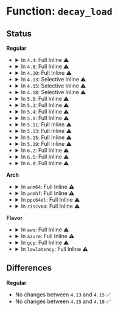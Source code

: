 # Function: <code>decay_load</code>

## Status
<b>Regular</b>
<ul>
<li>
<details>
<summary>In <code>4.4</code>: Full Inline ⚠️</summary>

**Collision:** Unique Static

**Inline:** Full

**Transformation:** False

**Instances:**

```
In kernel/sched/fair.c (ffffffff810b2bd2)
Location: kernel/sched/fair.c:2485
Inline: True
Inline callers:
  - kernel/sched/fair.c:attach_entity_load_avg
  - kernel/sched/fair.c:attach_entity_load_avg
  - kernel/sched/fair.c:detach_task_cfs_rq
  - kernel/sched/fair.c:detach_task_cfs_rq
  - kernel/sched/fair.c:update_blocked_averages
  - kernel/sched/fair.c:update_blocked_averages
  - kernel/sched/fair.c:update_blocked_averages
  - kernel/sched/fair.c:dequeue_entity
  - kernel/sched/fair.c:dequeue_entity
  - kernel/sched/fair.c:dequeue_entity
  - kernel/sched/fair.c:dequeue_entity
  - kernel/sched/fair.c:dequeue_entity
  - kernel/sched/fair.c:dequeue_task_fair
  - kernel/sched/fair.c:dequeue_task_fair
  - kernel/sched/fair.c:dequeue_task_fair
  - kernel/sched/fair.c:dequeue_task_fair
  - kernel/sched/fair.c:dequeue_task_fair
  - kernel/sched/fair.c:enqueue_entity
  - kernel/sched/fair.c:enqueue_entity
  - kernel/sched/fair.c:enqueue_entity
  - kernel/sched/fair.c:enqueue_entity
  - kernel/sched/fair.c:enqueue_entity
  - kernel/sched/fair.c:enqueue_task_fair
  - kernel/sched/fair.c:enqueue_task_fair
  - kernel/sched/fair.c:enqueue_task_fair
  - kernel/sched/fair.c:enqueue_task_fair
  - kernel/sched/fair.c:enqueue_task_fair
  - kernel/sched/fair.c:put_prev_entity
  - kernel/sched/fair.c:put_prev_entity
  - kernel/sched/fair.c:put_prev_entity
  - kernel/sched/fair.c:put_prev_entity
  - kernel/sched/fair.c:put_prev_entity
  - kernel/sched/fair.c:task_tick_fair
  - kernel/sched/fair.c:task_tick_fair
  - kernel/sched/fair.c:task_tick_fair
  - kernel/sched/fair.c:task_tick_fair
  - kernel/sched/fair.c:task_tick_fair
  - kernel/sched/fair.c:remove_entity_load_avg
  - kernel/sched/fair.c:remove_entity_load_avg
```
</details>
</li>
<li>
<details>
<summary>In <code>4.8</code>: Full Inline ⚠️</summary>

**Collision:** Unique Static

**Inline:** Full

**Transformation:** False

**Instances:**

```
In kernel/sched/fair.c (ffffffff810b9d9f)
Location: kernel/sched/fair.c:2619
Inline: True
Inline callers:
  - kernel/sched/fair.c:attach_task_cfs_rq
  - kernel/sched/fair.c:attach_task_cfs_rq
  - kernel/sched/fair.c:attach_task_cfs_rq
  - kernel/sched/fair.c:detach_task_cfs_rq
  - kernel/sched/fair.c:detach_task_cfs_rq
  - kernel/sched/fair.c:detach_task_cfs_rq
  - kernel/sched/fair.c:detach_task_cfs_rq
  - kernel/sched/fair.c:detach_task_cfs_rq
  - kernel/sched/fair.c:task_tick_fair
  - kernel/sched/fair.c:task_tick_fair
  - kernel/sched/fair.c:task_tick_fair
  - kernel/sched/fair.c:task_tick_fair
  - kernel/sched/fair.c:task_tick_fair
  - kernel/sched/fair.c:update_blocked_averages
  - kernel/sched/fair.c:update_blocked_averages
  - kernel/sched/fair.c:update_blocked_averages
  - kernel/sched/fair.c:dequeue_task_fair
  - kernel/sched/fair.c:dequeue_task_fair
  - kernel/sched/fair.c:dequeue_task_fair
  - kernel/sched/fair.c:dequeue_task_fair
  - kernel/sched/fair.c:dequeue_task_fair
  - kernel/sched/fair.c:enqueue_task_fair
  - kernel/sched/fair.c:enqueue_task_fair
  - kernel/sched/fair.c:enqueue_task_fair
  - kernel/sched/fair.c:enqueue_task_fair
  - kernel/sched/fair.c:enqueue_task_fair
  - kernel/sched/fair.c:put_prev_entity
  - kernel/sched/fair.c:put_prev_entity
  - kernel/sched/fair.c:set_next_entity
  - kernel/sched/fair.c:set_next_entity
  - kernel/sched/fair.c:set_next_entity
  - kernel/sched/fair.c:set_next_entity
  - kernel/sched/fair.c:set_next_entity
  - kernel/sched/fair.c:dequeue_entity
  - kernel/sched/fair.c:dequeue_entity
  - kernel/sched/fair.c:dequeue_entity
  - kernel/sched/fair.c:dequeue_entity
  - kernel/sched/fair.c:dequeue_entity
  - kernel/sched/fair.c:enqueue_entity
  - kernel/sched/fair.c:enqueue_entity
  - kernel/sched/fair.c:remove_entity_load_avg
  - kernel/sched/fair.c:remove_entity_load_avg
  - kernel/sched/fair.c:attach_entity_load_avg
  - kernel/sched/fair.c:attach_entity_load_avg
```
</details>
</li>
<li>
<details>
<summary>In <code>4.10</code>: Full Inline ⚠️</summary>

**Collision:** Unique Static

**Inline:** Full

**Transformation:** False

**Instances:**

```
In kernel/sched/fair.c (ffffffff810c3bf0)
Location: kernel/sched/fair.c:2751
Inline: True
Inline callers:
  - kernel/sched/fair.c:task_tick_fair
  - kernel/sched/fair.c:task_tick_fair
  - kernel/sched/fair.c:task_tick_fair
  - kernel/sched/fair.c:task_tick_fair
  - kernel/sched/fair.c:task_tick_fair
  - kernel/sched/fair.c:update_blocked_averages
  - kernel/sched/fair.c:update_blocked_averages
  - kernel/sched/fair.c:update_blocked_averages
  - kernel/sched/fair.c:dequeue_task_fair
  - kernel/sched/fair.c:dequeue_task_fair
  - kernel/sched/fair.c:dequeue_task_fair
  - kernel/sched/fair.c:dequeue_task_fair
  - kernel/sched/fair.c:dequeue_task_fair
  - kernel/sched/fair.c:enqueue_task_fair
  - kernel/sched/fair.c:enqueue_task_fair
  - kernel/sched/fair.c:sync_entity_load_avg
  - kernel/sched/fair.c:sync_entity_load_avg
```
</details>
</li>
<li>
<details>
<summary>In <code>4.13</code>: Selective Inline ⚠️</summary>

```c
u64 decay_load(u64 val, u64 n);
```

**Collision:** Unique Static

**Inline:** Selective

**Transformation:** False

**Instances:**

```
In kernel/sched/fair.c (ffffffff810b5bcf)
Location: kernel/sched/fair.c:2798
Inline: True
Inline callers:
  - kernel/sched/fair.c:__accumulate_pelt_segments
  - kernel/sched/fair.c:__accumulate_pelt_segments
Direct callers:
  - kernel/sched/fair.c:sched_group_set_shares
  - kernel/sched/fair.c:sched_group_set_shares
  - kernel/sched/fair.c:sched_group_set_shares
  - kernel/sched/fair.c:task_tick_fair
  - kernel/sched/fair.c:task_tick_fair
  - kernel/sched/fair.c:task_tick_fair
  - kernel/sched/fair.c:update_blocked_averages
  - kernel/sched/fair.c:update_blocked_averages
  - kernel/sched/fair.c:update_blocked_averages
  - kernel/sched/fair.c:dequeue_task_fair
  - kernel/sched/fair.c:dequeue_task_fair
  - kernel/sched/fair.c:dequeue_task_fair
  - kernel/sched/fair.c:enqueue_task_fair
  - kernel/sched/fair.c:enqueue_task_fair
  - kernel/sched/fair.c:enqueue_task_fair
```
**Symbols:**

```
ffffffff810b5b40-ffffffff810b5ba6: decay_load (STB_LOCAL)
```
</details>
</li>
<li>
<details>
<summary>In <code>4.15</code>: Selective Inline ⚠️</summary>

```c
u64 decay_load(u64 val, u64 n);
```

**Collision:** Unique Static

**Inline:** Selective

**Transformation:** False

**Instances:**

```
In kernel/sched/fair.c (ffffffff810bceaf)
Location: kernel/sched/fair.c:3045
Inline: True
Inline callers:
  - kernel/sched/fair.c:__accumulate_pelt_segments
  - kernel/sched/fair.c:__accumulate_pelt_segments
Direct callers:
  - kernel/sched/fair.c:sched_group_set_shares
  - kernel/sched/fair.c:sched_group_set_shares
  - kernel/sched/fair.c:sched_group_set_shares
  - kernel/sched/fair.c:update_blocked_averages
  - kernel/sched/fair.c:update_blocked_averages
  - kernel/sched/fair.c:update_blocked_averages
  - kernel/sched/fair.c:dequeue_task_fair
  - kernel/sched/fair.c:dequeue_task_fair
  - kernel/sched/fair.c:dequeue_task_fair
  - kernel/sched/fair.c:enqueue_task_fair
  - kernel/sched/fair.c:enqueue_task_fair
  - kernel/sched/fair.c:enqueue_task_fair
```
**Symbols:**

```
ffffffff810bce20-ffffffff810bce86: decay_load (STB_LOCAL)
```
</details>
</li>
<li>
<details>
<summary>In <code>4.18</code>: Selective Inline ⚠️</summary>

```c
u64 decay_load(u64 val, u64 n);
```

**Collision:** Unique Static

**Inline:** Selective

**Transformation:** False

**Instances:**

```
In kernel/sched/fair.c (ffffffff810c4995)
Location: kernel/sched/fair.c:3071
Inline: True
Inline callers:
  - kernel/sched/fair.c:__accumulate_pelt_segments
  - kernel/sched/fair.c:__accumulate_pelt_segments
```
**Symbols:**

```
ffffffff810c4940-ffffffff810c4983: decay_load (STB_LOCAL)
```
</details>
</li>
<li>
<details>
<summary>In <code>5.0</code>: Full Inline ⚠️</summary>

**Collision:** Unique Static

**Inline:** Full

**Transformation:** False

**Instances:**

```
In kernel/sched/pelt.c (ffffffff810e78f4)
Location: kernel/sched/pelt.c:36
Inline: True
Inline callers:
  - kernel/sched/pelt.c:update_dl_rq_load_avg
  - kernel/sched/pelt.c:update_dl_rq_load_avg
  - kernel/sched/pelt.c:update_dl_rq_load_avg
  - kernel/sched/pelt.c:update_rt_rq_load_avg
  - kernel/sched/pelt.c:update_rt_rq_load_avg
  - kernel/sched/pelt.c:update_rt_rq_load_avg
  - kernel/sched/pelt.c:__update_load_avg_cfs_rq
  - kernel/sched/pelt.c:__update_load_avg_cfs_rq
  - kernel/sched/pelt.c:__update_load_avg_cfs_rq
  - kernel/sched/pelt.c:__update_load_avg_se
  - kernel/sched/pelt.c:__update_load_avg_se
  - kernel/sched/pelt.c:__update_load_avg_se
  - kernel/sched/pelt.c:__update_load_avg_blocked_se
  - kernel/sched/pelt.c:__update_load_avg_blocked_se
  - kernel/sched/pelt.c:__update_load_avg_blocked_se
  - kernel/sched/pelt.c:__accumulate_pelt_segments
  - kernel/sched/pelt.c:__accumulate_pelt_segments
```
</details>
</li>
<li>
<details>
<summary>In <code>5.3</code>: Full Inline ⚠️</summary>

**Collision:** Unique Static

**Inline:** Full

**Transformation:** False

**Instances:**

```
In kernel/sched/pelt.c (ffffffff810ee7f2)
Location: kernel/sched/pelt.c:37
Inline: True
Inline callers:
  - kernel/sched/pelt.c:update_dl_rq_load_avg
  - kernel/sched/pelt.c:update_dl_rq_load_avg
  - kernel/sched/pelt.c:update_dl_rq_load_avg
  - kernel/sched/pelt.c:update_rt_rq_load_avg
  - kernel/sched/pelt.c:update_rt_rq_load_avg
  - kernel/sched/pelt.c:update_rt_rq_load_avg
  - kernel/sched/pelt.c:__update_load_avg_cfs_rq
  - kernel/sched/pelt.c:__update_load_avg_cfs_rq
  - kernel/sched/pelt.c:__update_load_avg_cfs_rq
  - kernel/sched/pelt.c:__update_load_avg_se
  - kernel/sched/pelt.c:__update_load_avg_se
  - kernel/sched/pelt.c:__update_load_avg_se
  - kernel/sched/pelt.c:__update_load_avg_blocked_se
  - kernel/sched/pelt.c:__update_load_avg_blocked_se
  - kernel/sched/pelt.c:__update_load_avg_blocked_se
  - kernel/sched/pelt.c:__accumulate_pelt_segments
  - kernel/sched/pelt.c:__accumulate_pelt_segments
```
</details>
</li>
<li>
<details>
<summary>In <code>5.4</code>: Full Inline ⚠️</summary>

**Collision:** Unique Static

**Inline:** Full

**Transformation:** False

**Instances:**

```
In kernel/sched/pelt.c (ffffffff810fa3d2)
Location: kernel/sched/pelt.c:37
Inline: True
Inline callers:
  - kernel/sched/pelt.c:update_dl_rq_load_avg
  - kernel/sched/pelt.c:update_dl_rq_load_avg
  - kernel/sched/pelt.c:update_dl_rq_load_avg
  - kernel/sched/pelt.c:update_rt_rq_load_avg
  - kernel/sched/pelt.c:update_rt_rq_load_avg
  - kernel/sched/pelt.c:update_rt_rq_load_avg
  - kernel/sched/pelt.c:__update_load_avg_cfs_rq
  - kernel/sched/pelt.c:__update_load_avg_cfs_rq
  - kernel/sched/pelt.c:__update_load_avg_cfs_rq
  - kernel/sched/pelt.c:__update_load_avg_se
  - kernel/sched/pelt.c:__update_load_avg_se
  - kernel/sched/pelt.c:__update_load_avg_se
  - kernel/sched/pelt.c:__update_load_avg_blocked_se
  - kernel/sched/pelt.c:__update_load_avg_blocked_se
  - kernel/sched/pelt.c:__update_load_avg_blocked_se
  - kernel/sched/pelt.c:__accumulate_pelt_segments
  - kernel/sched/pelt.c:__accumulate_pelt_segments
```
</details>
</li>
<li>
<details>
<summary>In <code>5.8</code>: Full Inline ⚠️</summary>

**Collision:** Unique Static

**Inline:** Full

**Transformation:** False

**Instances:**

```
In kernel/sched/pelt.c (ffffffff811046b8)
Location: kernel/sched/pelt.c:37
Inline: True
Inline callers:
  - kernel/sched/pelt.c:update_dl_rq_load_avg
  - kernel/sched/pelt.c:update_dl_rq_load_avg
  - kernel/sched/pelt.c:update_dl_rq_load_avg
  - kernel/sched/pelt.c:update_dl_rq_load_avg
  - kernel/sched/pelt.c:update_dl_rq_load_avg
  - kernel/sched/pelt.c:update_rt_rq_load_avg
  - kernel/sched/pelt.c:update_rt_rq_load_avg
  - kernel/sched/pelt.c:update_rt_rq_load_avg
  - kernel/sched/pelt.c:update_rt_rq_load_avg
  - kernel/sched/pelt.c:update_rt_rq_load_avg
  - kernel/sched/pelt.c:__update_load_avg_cfs_rq
  - kernel/sched/pelt.c:__update_load_avg_cfs_rq
  - kernel/sched/pelt.c:__update_load_avg_cfs_rq
  - kernel/sched/pelt.c:__update_load_avg_cfs_rq
  - kernel/sched/pelt.c:__update_load_avg_cfs_rq
  - kernel/sched/pelt.c:__update_load_avg_se
  - kernel/sched/pelt.c:__update_load_avg_se
  - kernel/sched/pelt.c:__update_load_avg_se
  - kernel/sched/pelt.c:__update_load_avg_se
  - kernel/sched/pelt.c:__update_load_avg_se
  - kernel/sched/pelt.c:__update_load_avg_blocked_se
  - kernel/sched/pelt.c:__update_load_avg_blocked_se
  - kernel/sched/pelt.c:__update_load_avg_blocked_se
```
</details>
</li>
<li>
<details>
<summary>In <code>5.11</code>: Full Inline ⚠️</summary>

**Collision:** Unique Static

**Inline:** Full

**Transformation:** False

**Instances:**

```
In kernel/sched/pelt.c (ffffffff81102d41)
Location: kernel/sched/pelt.c:35
Inline: True
Inline callers:
  - kernel/sched/pelt.c:update_dl_rq_load_avg
  - kernel/sched/pelt.c:update_dl_rq_load_avg
  - kernel/sched/pelt.c:update_dl_rq_load_avg
  - kernel/sched/pelt.c:update_dl_rq_load_avg
  - kernel/sched/pelt.c:update_dl_rq_load_avg
  - kernel/sched/pelt.c:update_rt_rq_load_avg
  - kernel/sched/pelt.c:update_rt_rq_load_avg
  - kernel/sched/pelt.c:update_rt_rq_load_avg
  - kernel/sched/pelt.c:update_rt_rq_load_avg
  - kernel/sched/pelt.c:update_rt_rq_load_avg
  - kernel/sched/pelt.c:__update_load_avg_cfs_rq
  - kernel/sched/pelt.c:__update_load_avg_cfs_rq
  - kernel/sched/pelt.c:__update_load_avg_cfs_rq
  - kernel/sched/pelt.c:__update_load_avg_cfs_rq
  - kernel/sched/pelt.c:__update_load_avg_cfs_rq
  - kernel/sched/pelt.c:__update_load_avg_se
  - kernel/sched/pelt.c:__update_load_avg_se
  - kernel/sched/pelt.c:__update_load_avg_se
  - kernel/sched/pelt.c:__update_load_avg_se
  - kernel/sched/pelt.c:__update_load_avg_se
  - kernel/sched/pelt.c:__update_load_avg_blocked_se
  - kernel/sched/pelt.c:__update_load_avg_blocked_se
  - kernel/sched/pelt.c:__update_load_avg_blocked_se
```
</details>
</li>
<li>
<details>
<summary>In <code>5.13</code>: Full Inline ⚠️</summary>

**Collision:** Unique Static

**Inline:** Full

**Transformation:** False

**Instances:**

```
In kernel/sched/pelt.c (ffffffff81105086)
Location: kernel/sched/pelt.c:35
Inline: True
Inline callers:
  - kernel/sched/pelt.c:update_dl_rq_load_avg
  - kernel/sched/pelt.c:update_dl_rq_load_avg
  - kernel/sched/pelt.c:update_dl_rq_load_avg
  - kernel/sched/pelt.c:update_dl_rq_load_avg
  - kernel/sched/pelt.c:update_dl_rq_load_avg
  - kernel/sched/pelt.c:update_rt_rq_load_avg
  - kernel/sched/pelt.c:update_rt_rq_load_avg
  - kernel/sched/pelt.c:update_rt_rq_load_avg
  - kernel/sched/pelt.c:update_rt_rq_load_avg
  - kernel/sched/pelt.c:update_rt_rq_load_avg
  - kernel/sched/pelt.c:__update_load_avg_cfs_rq
  - kernel/sched/pelt.c:__update_load_avg_cfs_rq
  - kernel/sched/pelt.c:__update_load_avg_cfs_rq
  - kernel/sched/pelt.c:__update_load_avg_cfs_rq
  - kernel/sched/pelt.c:__update_load_avg_cfs_rq
  - kernel/sched/pelt.c:__update_load_avg_se
  - kernel/sched/pelt.c:__update_load_avg_se
  - kernel/sched/pelt.c:__update_load_avg_se
  - kernel/sched/pelt.c:__update_load_avg_se
  - kernel/sched/pelt.c:__update_load_avg_se
  - kernel/sched/pelt.c:__update_load_avg_blocked_se
  - kernel/sched/pelt.c:__update_load_avg_blocked_se
  - kernel/sched/pelt.c:__update_load_avg_blocked_se
```
</details>
</li>
<li>
<details>
<summary>In <code>5.15</code>: Full Inline ⚠️</summary>

**Collision:** Unique Static

**Inline:** Full

**Transformation:** False

**Instances:**

```
In kernel/sched/pelt.c (ffffffff81122aad)
Location: kernel/sched/pelt.c:35
Inline: True
Inline callers:
  - kernel/sched/pelt.c:update_dl_rq_load_avg
  - kernel/sched/pelt.c:update_dl_rq_load_avg
  - kernel/sched/pelt.c:update_dl_rq_load_avg
  - kernel/sched/pelt.c:update_dl_rq_load_avg
  - kernel/sched/pelt.c:update_dl_rq_load_avg
  - kernel/sched/pelt.c:update_rt_rq_load_avg
  - kernel/sched/pelt.c:update_rt_rq_load_avg
  - kernel/sched/pelt.c:update_rt_rq_load_avg
  - kernel/sched/pelt.c:update_rt_rq_load_avg
  - kernel/sched/pelt.c:update_rt_rq_load_avg
  - kernel/sched/pelt.c:__update_load_avg_cfs_rq
  - kernel/sched/pelt.c:__update_load_avg_cfs_rq
  - kernel/sched/pelt.c:__update_load_avg_cfs_rq
  - kernel/sched/pelt.c:__update_load_avg_cfs_rq
  - kernel/sched/pelt.c:__update_load_avg_cfs_rq
  - kernel/sched/pelt.c:__update_load_avg_se
  - kernel/sched/pelt.c:__update_load_avg_se
  - kernel/sched/pelt.c:__update_load_avg_se
  - kernel/sched/pelt.c:__update_load_avg_se
  - kernel/sched/pelt.c:__update_load_avg_se
  - kernel/sched/pelt.c:__update_load_avg_blocked_se
  - kernel/sched/pelt.c:__update_load_avg_blocked_se
  - kernel/sched/pelt.c:__update_load_avg_blocked_se
```
</details>
</li>
<li>
<details>
<summary>In <code>5.19</code>: Full Inline ⚠️</summary>

**Collision:** Unique Static

**Inline:** Full

**Transformation:** False

**Instances:**

```
In kernel/sched/build_policy.c (ffffffff811386cc)
Location: kernel/sched/pelt.c:31
Inline: True
Inline callers:
  - kernel/sched/build_policy.c:update_dl_rq_load_avg
  - kernel/sched/build_policy.c:update_dl_rq_load_avg
  - kernel/sched/build_policy.c:update_dl_rq_load_avg
  - kernel/sched/build_policy.c:update_dl_rq_load_avg
  - kernel/sched/build_policy.c:update_dl_rq_load_avg
  - kernel/sched/build_policy.c:update_rt_rq_load_avg
  - kernel/sched/build_policy.c:update_rt_rq_load_avg
  - kernel/sched/build_policy.c:update_rt_rq_load_avg
  - kernel/sched/build_policy.c:update_rt_rq_load_avg
  - kernel/sched/build_policy.c:update_rt_rq_load_avg
  - kernel/sched/build_policy.c:__update_load_avg_cfs_rq
  - kernel/sched/build_policy.c:__update_load_avg_cfs_rq
  - kernel/sched/build_policy.c:__update_load_avg_cfs_rq
  - kernel/sched/build_policy.c:__update_load_avg_cfs_rq
  - kernel/sched/build_policy.c:__update_load_avg_cfs_rq
  - kernel/sched/build_policy.c:__update_load_avg_se
  - kernel/sched/build_policy.c:__update_load_avg_se
  - kernel/sched/build_policy.c:__update_load_avg_se
  - kernel/sched/build_policy.c:__update_load_avg_se
  - kernel/sched/build_policy.c:__update_load_avg_se
  - kernel/sched/build_policy.c:__update_load_avg_blocked_se
  - kernel/sched/build_policy.c:__update_load_avg_blocked_se
  - kernel/sched/build_policy.c:__update_load_avg_blocked_se
```
</details>
</li>
<li>
<details>
<summary>In <code>6.2</code>: Full Inline ⚠️</summary>

**Collision:** Unique Static

**Inline:** Full

**Transformation:** False

**Instances:**

```
In kernel/sched/build_policy.c (ffffffff81162d5c)
Location: kernel/sched/pelt.c:31
Inline: True
Inline callers:
  - kernel/sched/build_policy.c:update_dl_rq_load_avg
  - kernel/sched/build_policy.c:update_dl_rq_load_avg
  - kernel/sched/build_policy.c:update_dl_rq_load_avg
  - kernel/sched/build_policy.c:update_dl_rq_load_avg
  - kernel/sched/build_policy.c:update_dl_rq_load_avg
  - kernel/sched/build_policy.c:update_rt_rq_load_avg
  - kernel/sched/build_policy.c:update_rt_rq_load_avg
  - kernel/sched/build_policy.c:update_rt_rq_load_avg
  - kernel/sched/build_policy.c:update_rt_rq_load_avg
  - kernel/sched/build_policy.c:update_rt_rq_load_avg
  - kernel/sched/build_policy.c:__update_load_avg_cfs_rq
  - kernel/sched/build_policy.c:__update_load_avg_cfs_rq
  - kernel/sched/build_policy.c:__update_load_avg_cfs_rq
  - kernel/sched/build_policy.c:__update_load_avg_cfs_rq
  - kernel/sched/build_policy.c:__update_load_avg_cfs_rq
  - kernel/sched/build_policy.c:__update_load_avg_se
  - kernel/sched/build_policy.c:__update_load_avg_se
  - kernel/sched/build_policy.c:__update_load_avg_se
  - kernel/sched/build_policy.c:__update_load_avg_se
  - kernel/sched/build_policy.c:__update_load_avg_se
  - kernel/sched/build_policy.c:__update_load_avg_blocked_se
  - kernel/sched/build_policy.c:__update_load_avg_blocked_se
  - kernel/sched/build_policy.c:__update_load_avg_blocked_se
```
</details>
</li>
<li>
<details>
<summary>In <code>6.5</code>: Full Inline ⚠️</summary>

**Collision:** Unique Static

**Inline:** Full

**Transformation:** False

**Instances:**

```
In kernel/sched/build_policy.c (ffffffff811735d3)
Location: kernel/sched/pelt.c:31
Inline: True
Inline callers:
  - kernel/sched/build_policy.c:update_dl_rq_load_avg
  - kernel/sched/build_policy.c:update_dl_rq_load_avg
  - kernel/sched/build_policy.c:update_dl_rq_load_avg
  - kernel/sched/build_policy.c:update_dl_rq_load_avg
  - kernel/sched/build_policy.c:update_dl_rq_load_avg
  - kernel/sched/build_policy.c:update_rt_rq_load_avg
  - kernel/sched/build_policy.c:update_rt_rq_load_avg
  - kernel/sched/build_policy.c:update_rt_rq_load_avg
  - kernel/sched/build_policy.c:update_rt_rq_load_avg
  - kernel/sched/build_policy.c:update_rt_rq_load_avg
  - kernel/sched/build_policy.c:__update_load_avg_cfs_rq
  - kernel/sched/build_policy.c:__update_load_avg_cfs_rq
  - kernel/sched/build_policy.c:__update_load_avg_cfs_rq
  - kernel/sched/build_policy.c:__update_load_avg_cfs_rq
  - kernel/sched/build_policy.c:__update_load_avg_cfs_rq
  - kernel/sched/build_policy.c:__update_load_avg_se
  - kernel/sched/build_policy.c:__update_load_avg_se
  - kernel/sched/build_policy.c:__update_load_avg_se
  - kernel/sched/build_policy.c:__update_load_avg_se
  - kernel/sched/build_policy.c:__update_load_avg_se
  - kernel/sched/build_policy.c:__update_load_avg_blocked_se
  - kernel/sched/build_policy.c:__update_load_avg_blocked_se
  - kernel/sched/build_policy.c:__update_load_avg_blocked_se
```
</details>
</li>
<li>
<details>
<summary>In <code>6.8</code>: Full Inline ⚠️</summary>

**Collision:** Unique Static

**Inline:** Full

**Transformation:** False

**Instances:**

```
In kernel/sched/build_policy.c (ffffffff81180f03)
Location: kernel/sched/pelt.c:31
Inline: True
Inline callers:
  - kernel/sched/build_policy.c:update_dl_rq_load_avg
  - kernel/sched/build_policy.c:update_dl_rq_load_avg
  - kernel/sched/build_policy.c:update_dl_rq_load_avg
  - kernel/sched/build_policy.c:update_dl_rq_load_avg
  - kernel/sched/build_policy.c:update_dl_rq_load_avg
  - kernel/sched/build_policy.c:update_rt_rq_load_avg
  - kernel/sched/build_policy.c:update_rt_rq_load_avg
  - kernel/sched/build_policy.c:update_rt_rq_load_avg
  - kernel/sched/build_policy.c:update_rt_rq_load_avg
  - kernel/sched/build_policy.c:update_rt_rq_load_avg
  - kernel/sched/build_policy.c:__update_load_avg_cfs_rq
  - kernel/sched/build_policy.c:__update_load_avg_cfs_rq
  - kernel/sched/build_policy.c:__update_load_avg_cfs_rq
  - kernel/sched/build_policy.c:__update_load_avg_cfs_rq
  - kernel/sched/build_policy.c:__update_load_avg_cfs_rq
  - kernel/sched/build_policy.c:__update_load_avg_se
  - kernel/sched/build_policy.c:__update_load_avg_se
  - kernel/sched/build_policy.c:__update_load_avg_se
  - kernel/sched/build_policy.c:__update_load_avg_se
  - kernel/sched/build_policy.c:__update_load_avg_se
  - kernel/sched/build_policy.c:__update_load_avg_blocked_se
  - kernel/sched/build_policy.c:__update_load_avg_blocked_se
  - kernel/sched/build_policy.c:__update_load_avg_blocked_se
```
</details>
</li>
</ul>
<b>Arch</b>
<ul>
<li>
<details>
<summary>In <code>arm64</code>: Full Inline ⚠️</summary>

**Collision:** Unique Static

**Inline:** Full

**Transformation:** False

**Instances:**

```
In kernel/sched/pelt.c (ffff80001015edbc)
Location: kernel/sched/pelt.c:37
Inline: True
Inline callers:
  - kernel/sched/pelt.c:update_dl_rq_load_avg
  - kernel/sched/pelt.c:update_dl_rq_load_avg
  - kernel/sched/pelt.c:update_dl_rq_load_avg
  - kernel/sched/pelt.c:update_rt_rq_load_avg
  - kernel/sched/pelt.c:update_rt_rq_load_avg
  - kernel/sched/pelt.c:update_rt_rq_load_avg
  - kernel/sched/pelt.c:__update_load_avg_cfs_rq
  - kernel/sched/pelt.c:__update_load_avg_cfs_rq
  - kernel/sched/pelt.c:__update_load_avg_cfs_rq
  - kernel/sched/pelt.c:__update_load_avg_se
  - kernel/sched/pelt.c:__update_load_avg_se
  - kernel/sched/pelt.c:__update_load_avg_se
  - kernel/sched/pelt.c:__update_load_avg_blocked_se
  - kernel/sched/pelt.c:__update_load_avg_blocked_se
  - kernel/sched/pelt.c:__update_load_avg_blocked_se
  - kernel/sched/pelt.c:__accumulate_pelt_segments
  - kernel/sched/pelt.c:__accumulate_pelt_segments
```
</details>
</li>
<li>
<details>
<summary>In <code>armhf</code>: Full Inline ⚠️</summary>

**Collision:** Unique Static

**Inline:** Full

**Transformation:** False

**Instances:**

```
In kernel/sched/pelt.c (c03ab500)
Location: kernel/sched/pelt.c:37
Inline: True
Inline callers:
  - kernel/sched/pelt.c:update_dl_rq_load_avg
  - kernel/sched/pelt.c:update_dl_rq_load_avg
  - kernel/sched/pelt.c:update_dl_rq_load_avg
  - kernel/sched/pelt.c:update_rt_rq_load_avg
  - kernel/sched/pelt.c:update_rt_rq_load_avg
  - kernel/sched/pelt.c:update_rt_rq_load_avg
  - kernel/sched/pelt.c:__update_load_avg_cfs_rq
  - kernel/sched/pelt.c:__update_load_avg_cfs_rq
  - kernel/sched/pelt.c:__update_load_avg_cfs_rq
  - kernel/sched/pelt.c:__update_load_avg_se
  - kernel/sched/pelt.c:__update_load_avg_se
  - kernel/sched/pelt.c:__update_load_avg_se
  - kernel/sched/pelt.c:__update_load_avg_blocked_se
  - kernel/sched/pelt.c:__update_load_avg_blocked_se
  - kernel/sched/pelt.c:__update_load_avg_blocked_se
  - kernel/sched/pelt.c:__accumulate_pelt_segments
  - kernel/sched/pelt.c:__accumulate_pelt_segments
```
</details>
</li>
<li>
<details>
<summary>In <code>ppc64el</code>: Full Inline ⚠️</summary>

**Collision:** Unique Static

**Inline:** Full

**Transformation:** False

**Instances:**

```
In kernel/sched/pelt.c (c0000000001b4044)
Location: kernel/sched/pelt.c:37
Inline: True
Inline callers:
  - kernel/sched/pelt.c:update_dl_rq_load_avg
  - kernel/sched/pelt.c:update_dl_rq_load_avg
  - kernel/sched/pelt.c:update_dl_rq_load_avg
  - kernel/sched/pelt.c:update_rt_rq_load_avg
  - kernel/sched/pelt.c:update_rt_rq_load_avg
  - kernel/sched/pelt.c:update_rt_rq_load_avg
  - kernel/sched/pelt.c:__update_load_avg_cfs_rq
  - kernel/sched/pelt.c:__update_load_avg_cfs_rq
  - kernel/sched/pelt.c:__update_load_avg_cfs_rq
  - kernel/sched/pelt.c:__update_load_avg_se
  - kernel/sched/pelt.c:__update_load_avg_se
  - kernel/sched/pelt.c:__update_load_avg_se
  - kernel/sched/pelt.c:__update_load_avg_blocked_se
  - kernel/sched/pelt.c:__update_load_avg_blocked_se
  - kernel/sched/pelt.c:__update_load_avg_blocked_se
  - kernel/sched/pelt.c:__accumulate_pelt_segments
  - kernel/sched/pelt.c:__accumulate_pelt_segments
```
</details>
</li>
<li>
<details>
<summary>In <code>riscv64</code>: Full Inline ⚠️</summary>

**Collision:** Unique Static

**Inline:** Full

**Transformation:** False

**Instances:**

```
In kernel/sched/pelt.c (ffffffe0001031aa)
Location: kernel/sched/pelt.c:37
Inline: True
Inline callers:
  - kernel/sched/pelt.c:update_dl_rq_load_avg
  - kernel/sched/pelt.c:update_dl_rq_load_avg
  - kernel/sched/pelt.c:update_dl_rq_load_avg
  - kernel/sched/pelt.c:update_rt_rq_load_avg
  - kernel/sched/pelt.c:update_rt_rq_load_avg
  - kernel/sched/pelt.c:update_rt_rq_load_avg
  - kernel/sched/pelt.c:__update_load_avg_cfs_rq
  - kernel/sched/pelt.c:__update_load_avg_cfs_rq
  - kernel/sched/pelt.c:__update_load_avg_cfs_rq
  - kernel/sched/pelt.c:__update_load_avg_se
  - kernel/sched/pelt.c:__update_load_avg_se
  - kernel/sched/pelt.c:__update_load_avg_se
  - kernel/sched/pelt.c:__update_load_avg_blocked_se
  - kernel/sched/pelt.c:__update_load_avg_blocked_se
  - kernel/sched/pelt.c:__update_load_avg_blocked_se
  - kernel/sched/pelt.c:__accumulate_pelt_segments
  - kernel/sched/pelt.c:__accumulate_pelt_segments
```
</details>
</li>
</ul>
<b>Flavor</b>
<ul>
<li>
<details>
<summary>In <code>aws</code>: Full Inline ⚠️</summary>

**Collision:** Unique Static

**Inline:** Full

**Transformation:** False

**Instances:**

```
In kernel/sched/pelt.c (ffffffff810f37d2)
Location: kernel/sched/pelt.c:37
Inline: True
Inline callers:
  - kernel/sched/pelt.c:update_dl_rq_load_avg
  - kernel/sched/pelt.c:update_dl_rq_load_avg
  - kernel/sched/pelt.c:update_dl_rq_load_avg
  - kernel/sched/pelt.c:update_rt_rq_load_avg
  - kernel/sched/pelt.c:update_rt_rq_load_avg
  - kernel/sched/pelt.c:update_rt_rq_load_avg
  - kernel/sched/pelt.c:__update_load_avg_cfs_rq
  - kernel/sched/pelt.c:__update_load_avg_cfs_rq
  - kernel/sched/pelt.c:__update_load_avg_cfs_rq
  - kernel/sched/pelt.c:__update_load_avg_se
  - kernel/sched/pelt.c:__update_load_avg_se
  - kernel/sched/pelt.c:__update_load_avg_se
  - kernel/sched/pelt.c:__update_load_avg_blocked_se
  - kernel/sched/pelt.c:__update_load_avg_blocked_se
  - kernel/sched/pelt.c:__update_load_avg_blocked_se
  - kernel/sched/pelt.c:__accumulate_pelt_segments
  - kernel/sched/pelt.c:__accumulate_pelt_segments
```
</details>
</li>
<li>
<details>
<summary>In <code>azure</code>: Full Inline ⚠️</summary>

**Collision:** Unique Static

**Inline:** Full

**Transformation:** False

**Instances:**

```
In kernel/sched/pelt.c (ffffffff810e38e2)
Location: kernel/sched/pelt.c:37
Inline: True
Inline callers:
  - kernel/sched/pelt.c:update_dl_rq_load_avg
  - kernel/sched/pelt.c:update_dl_rq_load_avg
  - kernel/sched/pelt.c:update_dl_rq_load_avg
  - kernel/sched/pelt.c:update_rt_rq_load_avg
  - kernel/sched/pelt.c:update_rt_rq_load_avg
  - kernel/sched/pelt.c:update_rt_rq_load_avg
  - kernel/sched/pelt.c:__update_load_avg_cfs_rq
  - kernel/sched/pelt.c:__update_load_avg_cfs_rq
  - kernel/sched/pelt.c:__update_load_avg_cfs_rq
  - kernel/sched/pelt.c:__update_load_avg_se
  - kernel/sched/pelt.c:__update_load_avg_se
  - kernel/sched/pelt.c:__update_load_avg_se
  - kernel/sched/pelt.c:__update_load_avg_blocked_se
  - kernel/sched/pelt.c:__update_load_avg_blocked_se
  - kernel/sched/pelt.c:__update_load_avg_blocked_se
  - kernel/sched/pelt.c:__accumulate_pelt_segments
  - kernel/sched/pelt.c:__accumulate_pelt_segments
```
</details>
</li>
<li>
<details>
<summary>In <code>gcp</code>: Full Inline ⚠️</summary>

**Collision:** Unique Static

**Inline:** Full

**Transformation:** False

**Instances:**

```
In kernel/sched/pelt.c (ffffffff810f0902)
Location: kernel/sched/pelt.c:37
Inline: True
Inline callers:
  - kernel/sched/pelt.c:update_dl_rq_load_avg
  - kernel/sched/pelt.c:update_dl_rq_load_avg
  - kernel/sched/pelt.c:update_dl_rq_load_avg
  - kernel/sched/pelt.c:update_rt_rq_load_avg
  - kernel/sched/pelt.c:update_rt_rq_load_avg
  - kernel/sched/pelt.c:update_rt_rq_load_avg
  - kernel/sched/pelt.c:__update_load_avg_cfs_rq
  - kernel/sched/pelt.c:__update_load_avg_cfs_rq
  - kernel/sched/pelt.c:__update_load_avg_cfs_rq
  - kernel/sched/pelt.c:__update_load_avg_se
  - kernel/sched/pelt.c:__update_load_avg_se
  - kernel/sched/pelt.c:__update_load_avg_se
  - kernel/sched/pelt.c:__update_load_avg_blocked_se
  - kernel/sched/pelt.c:__update_load_avg_blocked_se
  - kernel/sched/pelt.c:__update_load_avg_blocked_se
  - kernel/sched/pelt.c:__accumulate_pelt_segments
  - kernel/sched/pelt.c:__accumulate_pelt_segments
```
</details>
</li>
<li>
<details>
<summary>In <code>lowlatency</code>: Full Inline ⚠️</summary>

**Collision:** Unique Static

**Inline:** Full

**Transformation:** False

**Instances:**

```
In kernel/sched/pelt.c (ffffffff810fb9a2)
Location: kernel/sched/pelt.c:37
Inline: True
Inline callers:
  - kernel/sched/pelt.c:update_dl_rq_load_avg
  - kernel/sched/pelt.c:update_dl_rq_load_avg
  - kernel/sched/pelt.c:update_dl_rq_load_avg
  - kernel/sched/pelt.c:update_rt_rq_load_avg
  - kernel/sched/pelt.c:update_rt_rq_load_avg
  - kernel/sched/pelt.c:update_rt_rq_load_avg
  - kernel/sched/pelt.c:__update_load_avg_cfs_rq
  - kernel/sched/pelt.c:__update_load_avg_cfs_rq
  - kernel/sched/pelt.c:__update_load_avg_cfs_rq
  - kernel/sched/pelt.c:__update_load_avg_se
  - kernel/sched/pelt.c:__update_load_avg_se
  - kernel/sched/pelt.c:__update_load_avg_se
  - kernel/sched/pelt.c:__update_load_avg_blocked_se
  - kernel/sched/pelt.c:__update_load_avg_blocked_se
  - kernel/sched/pelt.c:__update_load_avg_blocked_se
  - kernel/sched/pelt.c:__accumulate_pelt_segments
  - kernel/sched/pelt.c:__accumulate_pelt_segments
```
</details>
</li>
</ul>

## Differences
<b>Regular</b>
<ul>
<li>
No changes between <code>4.13</code> and <code>4.15</code> ✅
</li>
<li>
No changes between <code>4.15</code> and <code>4.18</code> ✅
</li>
</ul>
